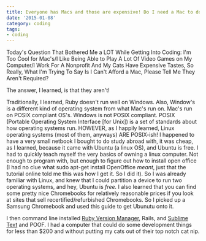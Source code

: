```yaml
---
title: Everyone has Macs and those are expensive! Do I need a Mac to do coding?!
date: '2015-01-08'
category: coding
tags:
- coding
---
```


Today's Question That Bothered Me a LOT While Getting Into Coding: I'm Too Cool for Mac's/I Like Being Able to Play A Lot Of Video Games on My Computer/I Work For A Nonprofit And My Cats Have Expensive Tastes, So Really, What I'm Trying To Say Is I Can't Afford a Mac, Please Tell Me They Aren't Required?

The answer, I learned, is that they aren't!

<!--more-->

Traditionally, I learned, Ruby doesn't run well on Windows. Also, Window's is a different kind of operating system from what Mac's run on. Mac's run on POSIX compliant OS's. Windows is not POSIX compliant. POSIX (Portable Operating System Interface [for Unix]) is a set of standards about how operating systems run. HOWEVER, as I happily learned, Linux operating systems (most of them, anyways) ARE POSIX-ish! I happened to have a very small netbook I bought to do study abroad with, it was cheap, as I learned, because it came with Ubuntu (a linux OS), and Ubuntu is free. I had to quickly teach myself the very basics of owning a linux computer. Not enough to program with, but enough to figure out how to install open office (I had no clue what sudo apt-get install OpenOffice <em>meant</em>, just that the tutorial online told me this was how I get it. So I did it). So I was already familiar with Linux, and knew that I could partition a device to run two operating systems, and hey, Ubuntu is <em>free. </em>I also learned that you can find some pretty nice Chromebooks for relatively reasonable prices if you look at sites that sell recertified/refurbished Chromebooks. So I picked up a Samsung Chromebook and used this guide to get Ubunutu onto it.

I then command line installed <a href="https://rvm.io/">Ruby Version Manager</a>, Rails, and <a href="http://www.sublimetext.com/">Sublime Text</a> and POOF. I had a computer that could do some development things for less than $200 and without putting my cats out of their top notch cat nip.
